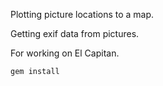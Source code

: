 Plotting picture locations to a map.

Getting exif data from pictures.

For working on El Capitan.

```bash
gem install
```
